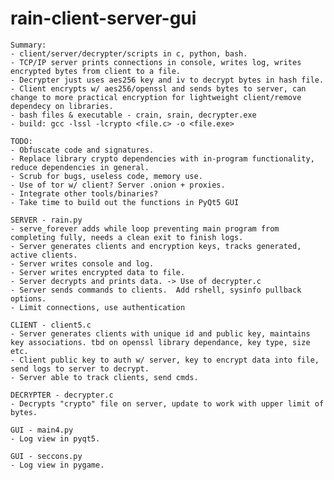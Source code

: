 # rain-client-server-gui

    Summary:
    - client/server/decrypter/scripts in c, python, bash.
    - TCP/IP server prints connections in console, writes log, writes encrypted bytes from client to a file.
    - Decrypter just uses aes256 key and iv to decrypt bytes in hash file.
    - Client encrypts w/ aes256/openssl and sends bytes to server, can change to more practical encryption for lightweight client/remove dependecy on libraries.
    - bash files & executable - crain, srain, decrypter.exe
    - build: gcc -lssl -lcrypto <file.c> -o <file.exe>

    TODO:
    - Obfuscate code and signatures.
    - Replace library crypto dependencies with in-program functionality, reduce dependencies in general.
    - Scrub for bugs, useless code, memory use.
    - Use of tor w/ client? Server .onion + proxies.
    - Integrate other tools/binaries?
    - Take time to build out the functions in PyQt5 GUI

    SERVER - rain.py
    - serve_forever adds while loop preventing main program from completing fully, needs a clean exit to finish logs.
    - Server generates clients and encryption keys, tracks generated, active clients.
    - Server writes console and log.
    - Server writes encrypted data to file.
    - Server decrypts and prints data. -> Use of decrypter.c
    - Server sends commands to clients.  Add rshell, sysinfo pullback options.
    - Limit connections, use authentication

    CLIENT - client5.c
    - Server generates clients with unique id and public key, maintains key associations. tbd on openssl library dependance, key type, size etc.
    - Client public key to auth w/ server, key to encrypt data into file, send logs to server to decrypt.
    - Server able to track clients, send cmds.

    DECRYPTER - decrypter.c
    - Decrypts "crypto" file on server, update to work with upper limit of bytes.

    GUI - main4.py
    - Log view in pyqt5.

    GUI - seccons.py
    - Log view in pygame.

